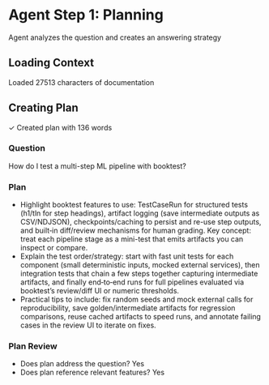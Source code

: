 # Agent Step 1: Planning

Agent analyzes the question and creates an answering strategy


## Loading Context

Loaded 27513 characters of documentation


## Creating Plan

✓ Created plan with 136 words


### Question

How do I test a multi-step ML pipeline with booktest?


### Plan

- Highlight booktest features to use: TestCaseRun for structured tests (h1/tln for step headings), artifact logging (save intermediate outputs as CSV/NDJSON), checkpoints/caching to persist and re-use step outputs, and built‑in diff/review mechanisms for human grading. Key concept: treat each pipeline stage as a mini-test that emits artifacts you can inspect or compare.
- Explain the test order/strategy: start with fast unit tests for each component (small deterministic inputs, mocked external services), then integration tests that chain a few steps together capturing intermediate artifacts, and finally end‑to‑end runs for full pipelines evaluated via booktest’s review/diff UI or numeric thresholds.
- Practical tips to include: fix random seeds and mock external calls for reproducibility, save golden/intermediate artifacts for regression comparisons, reuse cached artifacts to speed runs, and annotate failing cases in the review UI to iterate on fixes.


### Plan Review

 * Does plan address the question? Yes
 * Does plan reference relevant features? Yes


